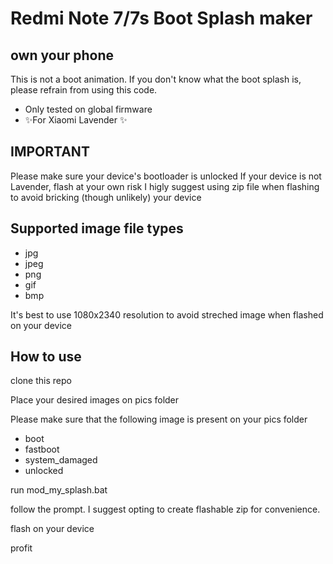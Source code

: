 # Redmi Note 7/7s Boot Splash maker
## own your phone

This is not a boot animation. If you don't know what the boot splash is, please refrain from using this code.

- Only tested on global firmware
- ✨For Xiaomi Lavender ✨

## IMPORTANT
Please make sure your device's bootloader is unlocked
If your device is not Lavender, flash at your own risk
I higly suggest using zip file when flashing to avoid bricking (though unlikely) your device
## Supported image file types
- jpg
- jpeg
- png
- gif
- bmp

It's best to use 1080x2340 resolution to avoid streched image when flashed on your device

## How to use
clone this repo

Place your desired images on pics folder

Please make sure that the following image is present on your pics folder
- boot
- fastboot
- system_damaged
- unlocked

run mod_my_splash.bat

follow the prompt. I suggest opting to create flashable zip for convenience.

flash on your device

profit
